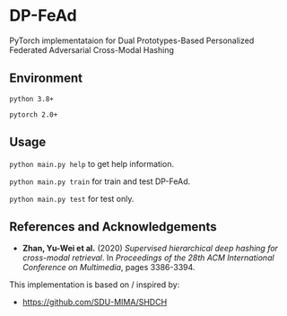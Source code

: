 # DP-FeAd

PyTorch implementataion for Dual Prototypes-Based Personalized Federated Adversarial Cross-Modal Hashing

## Environment

`python 3.8+`

`pytorch 2.0+`

## Usage

`python main.py help` to get help information.

`python main.py train` for train and test DP-FeAd.

`python main.py test` for test only.

## References and Acknowledgements
- **Zhan, Yu-Wei et al.** (2020) *Supervised hierarchical deep hashing for cross-modal retrieval*. In *Proceedings of the 28th ACM International Conference on Multimedia*, pages 3386-3394.

This implementation is based on / inspired by:

- https://github.com/SDU-MIMA/SHDCH
